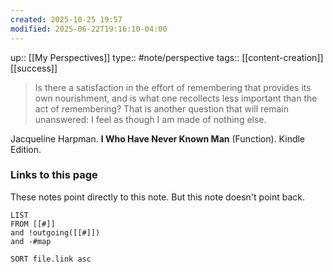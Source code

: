 ```yaml
---
created: 2025-10-25 19:57
modified: 2025-06-22T19:16:10-04:00
---
```

up:: [[My Perspectives]]
type:: #note/perspective 
tags:: [[content-creation]] [[success]]


>Is there a satisfaction in the effort of remembering that provides its own nourishment, and is what one recollects less important than the act of remembering? That is another question that will remain unanswered: I feel as though I am made of nothing else.

Jacqueline Harpman. **I Who Have Never Known Man** (Function). Kindle Edition. 

### Links to this page
These notes point directly to this note. But this note doesn't point back.
```dataview
LIST
FROM [[#]]
and !outgoing([[#]])
and -#map

SORT file.link asc
```

